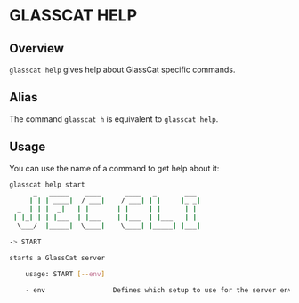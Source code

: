 # GLASSCAT HELP

## Overview

`glasscat help` gives help about GlassCat specific commands.

## Alias

The command `glasscat h` is equivalent to `glasscat help`.

## Usage

You can use the name of a command to get help about it:

```bash
glasscat help start
      _   _____    ____      ____   _       ___
     | | | ____|  / ___|    / ___| | |     |_ _|
  _  | | |  _|   | |       | |     | |      | |
 | |_| | | |___  | |___    | |___  | |___   | |
  \___/  |_____|  \____|    \____| |_____| |___|

-> START

starts a GlassCat server

    usage: START [--env]

    - env                 Defines which setup to use for the server environment.
```